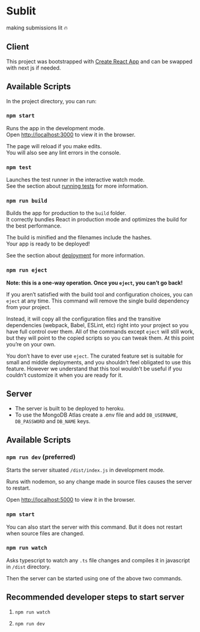 # Sublit
making submissions lit :fire: 


## Client 
This project was bootstrapped with [Create React App](https://github.com/facebook/create-react-app) and can be swapped with next js if needed.

## Available Scripts

In the project directory, you can run:

### `npm start`

Runs the app in the development mode.\
Open [http://localhost:3000](http://localhost:3000) to view it in the browser.

The page will reload if you make edits.\
You will also see any lint errors in the console.

### `npm test`

Launches the test runner in the interactive watch mode.\
See the section about [running tests](https://facebook.github.io/create-react-app/docs/running-tests) for more information.

### `npm run build`

Builds the app for production to the `build` folder.\
It correctly bundles React in production mode and optimizes the build for the best performance.

The build is minified and the filenames include the hashes.\
Your app is ready to be deployed!

See the section about [deployment](https://facebook.github.io/create-react-app/docs/deployment) for more information.

### `npm run eject`

**Note: this is a one-way operation. Once you `eject`, you can’t go back!**

If you aren’t satisfied with the build tool and configuration choices, you can `eject` at any time. This command will remove the single build dependency from your project.

Instead, it will copy all the configuration files and the transitive dependencies (webpack, Babel, ESLint, etc) right into your project so you have full control over them. All of the commands except `eject` will still work, but they will point to the copied scripts so you can tweak them. At this point you’re on your own.

You don’t have to ever use `eject`. The curated feature set is suitable for small and middle deployments, and you shouldn’t feel obligated to use this feature. However we understand that this tool wouldn’t be useful if you couldn’t customize it when you are ready for it.

##  Server
- The server is built to be deployed to heroku.
- To use the MongoDB Atlas create a .env file and add `DB_USERNAME`, `DB_PASSWORD` and `DB_NAME` keys.

## Available Scripts

### `npm run dev` (preferred)

Starts the server situated `/dist/index.js` in development mode.

Runs with nodemon, so any change made in source files causes the server to restart.

Open [http://localhost:5000](http://localhost:5000) to view it in the browser.

### `npm start`

You can also start the server with this command. But it does not restart when source files are changed.

### `npm run watch`

Asks typescript to watch any `.ts` file changes and compiles it in javascript in `/dist` directory.

Then the server can be started using one of the above two commands.

## Recommended developer steps to start server  

1. `npm run watch`

2. `npm run dev`
